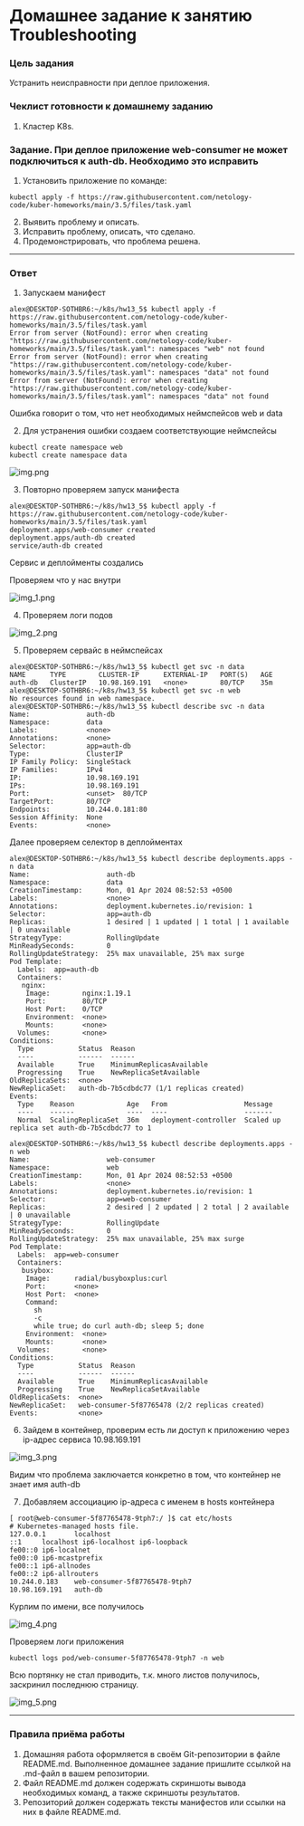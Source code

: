 # Домашнее задание к занятию Troubleshooting

### Цель задания

Устранить неисправности при деплое приложения.

### Чеклист готовности к домашнему заданию

1. Кластер K8s.

### Задание. При деплое приложение web-consumer не может подключиться к auth-db. Необходимо это исправить

1. Установить приложение по команде:
```shell
kubectl apply -f https://raw.githubusercontent.com/netology-code/kuber-homeworks/main/3.5/files/task.yaml
```
2. Выявить проблему и описать.
3. Исправить проблему, описать, что сделано.
4. Продемонстрировать, что проблема решена.
---

### Ответ

1. Запускаем манифест

```commandline
alex@DESKTOP-SOTHBR6:~/k8s/hw13_5$ kubectl apply -f https://raw.githubusercontent.com/netology-code/kuber-homeworks/main/3.5/files/task.yaml
Error from server (NotFound): error when creating "https://raw.githubusercontent.com/netology-code/kuber-homeworks/main/3.5/files/task.yaml": namespaces "web" not found
Error from server (NotFound): error when creating "https://raw.githubusercontent.com/netology-code/kuber-homeworks/main/3.5/files/task.yaml": namespaces "data" not found
Error from server (NotFound): error when creating "https://raw.githubusercontent.com/netology-code/kuber-homeworks/main/3.5/files/task.yaml": namespaces "data" not found
```

Ошибка говорит о том, что нет необходимых неймспейсов web и data

2. Для устранения ошибки создаем соответствующие неймспейсы

`kubectl create namespace web`  
`kubectl create namespace data`

![img.png](img.png)

3. Повторно проверяем запуск манифеста

```commandline
alex@DESKTOP-SOTHBR6:~/k8s/hw13_5$ kubectl apply -f https://raw.githubusercontent.com/netology-code/kuber-homeworks/main/3.5/files/task.yaml
deployment.apps/web-consumer created
deployment.apps/auth-db created
service/auth-db created
```

Сервис и деплойменты создались

Проверяем что у нас внутри

![img_1.png](img_1.png)

4. Проверяем логи подов

![img_2.png](img_2.png)

5. Проверяем сервайс в неймспейсах

```commandline
alex@DESKTOP-SOTHBR6:~/k8s/hw13_5$ kubectl get svc -n data
NAME      TYPE        CLUSTER-IP      EXTERNAL-IP   PORT(S)   AGE
auth-db   ClusterIP   10.98.169.191   <none>        80/TCP    35m
alex@DESKTOP-SOTHBR6:~/k8s/hw13_5$ kubectl get svc -n web
No resources found in web namespace.
alex@DESKTOP-SOTHBR6:~/k8s/hw13_5$ kubectl describe svc -n data
Name:              auth-db
Namespace:         data
Labels:            <none>
Annotations:       <none>
Selector:          app=auth-db
Type:              ClusterIP
IP Family Policy:  SingleStack
IP Families:       IPv4
IP:                10.98.169.191
IPs:               10.98.169.191
Port:              <unset>  80/TCP
TargetPort:        80/TCP
Endpoints:         10.244.0.181:80
Session Affinity:  None
Events:            <none>
```

Далее проверяем селектор в деплойментах

```commandline
alex@DESKTOP-SOTHBR6:~/k8s/hw13_5$ kubectl describe deployments.apps -n data
Name:                   auth-db
Namespace:              data
CreationTimestamp:      Mon, 01 Apr 2024 08:52:53 +0500
Labels:                 <none>
Annotations:            deployment.kubernetes.io/revision: 1
Selector:               app=auth-db
Replicas:               1 desired | 1 updated | 1 total | 1 available | 0 unavailable
StrategyType:           RollingUpdate
MinReadySeconds:        0
RollingUpdateStrategy:  25% max unavailable, 25% max surge
Pod Template:
  Labels:  app=auth-db
  Containers:
   nginx:
    Image:        nginx:1.19.1
    Port:         80/TCP
    Host Port:    0/TCP
    Environment:  <none>
    Mounts:       <none>
  Volumes:        <none>
Conditions:
  Type           Status  Reason
  ----           ------  ------
  Available      True    MinimumReplicasAvailable
  Progressing    True    NewReplicaSetAvailable
OldReplicaSets:  <none>
NewReplicaSet:   auth-db-7b5cdbdc77 (1/1 replicas created)
Events:
  Type    Reason             Age   From                   Message
  ----    ------             ----  ----                   -------
  Normal  ScalingReplicaSet  36m   deployment-controller  Scaled up replica set auth-db-7b5cdbdc77 to 1
```

```commandline
alex@DESKTOP-SOTHBR6:~/k8s/hw13_5$ kubectl describe deployments.apps -n web
Name:                   web-consumer
Namespace:              web
CreationTimestamp:      Mon, 01 Apr 2024 08:52:53 +0500
Labels:                 <none>
Annotations:            deployment.kubernetes.io/revision: 1
Selector:               app=web-consumer
Replicas:               2 desired | 2 updated | 2 total | 2 available | 0 unavailable
StrategyType:           RollingUpdate
MinReadySeconds:        0
RollingUpdateStrategy:  25% max unavailable, 25% max surge
Pod Template:
  Labels:  app=web-consumer
  Containers:
   busybox:
    Image:      radial/busyboxplus:curl
    Port:       <none>
    Host Port:  <none>
    Command:
      sh
      -c
      while true; do curl auth-db; sleep 5; done
    Environment:  <none>
    Mounts:       <none>
  Volumes:        <none>
Conditions:
  Type           Status  Reason
  ----           ------  ------
  Available      True    MinimumReplicasAvailable
  Progressing    True    NewReplicaSetAvailable
OldReplicaSets:  <none>
NewReplicaSet:   web-consumer-5f87765478 (2/2 replicas created)
Events:          <none>
```

6) Зайдем в контейнер, проверим есть ли доступ к приложению через ip-адрес сервиса 10.98.169.191

![img_3.png](img_3.png)

Видим что проблема заключается конкретно в том, что контейнер не знает имя auth-db

7) Добавляем ассоциацию ip-адреса с именем в hosts контейнера

```commandline
[ root@web-consumer-5f87765478-9tph7:/ ]$ cat etc/hosts
# Kubernetes-managed hosts file.
127.0.0.1       localhost
::1     localhost ip6-localhost ip6-loopback
fe00::0 ip6-localnet
fe00::0 ip6-mcastprefix
fe00::1 ip6-allnodes
fe00::2 ip6-allrouters
10.244.0.183    web-consumer-5f87765478-9tph7
10.98.169.191   auth-db
```

Курлим по имени, все получилось

![img_4.png](img_4.png)

Проверяем логи приложения

`kubectl logs pod/web-consumer-5f87765478-9tph7 -n web`

Всю портянку не стал приводить, т.к. много листов получилось, заскринил последнюю страницу.

![img_5.png](img_5.png)

---
### Правила приёма работы

1. Домашняя работа оформляется в своём Git-репозитории в файле README.md. Выполненное домашнее задание пришлите ссылкой на .md-файл в вашем репозитории.
2. Файл README.md должен содержать скриншоты вывода необходимых команд, а также скриншоты результатов.
3. Репозиторий должен содержать тексты манифестов или ссылки на них в файле README.md.